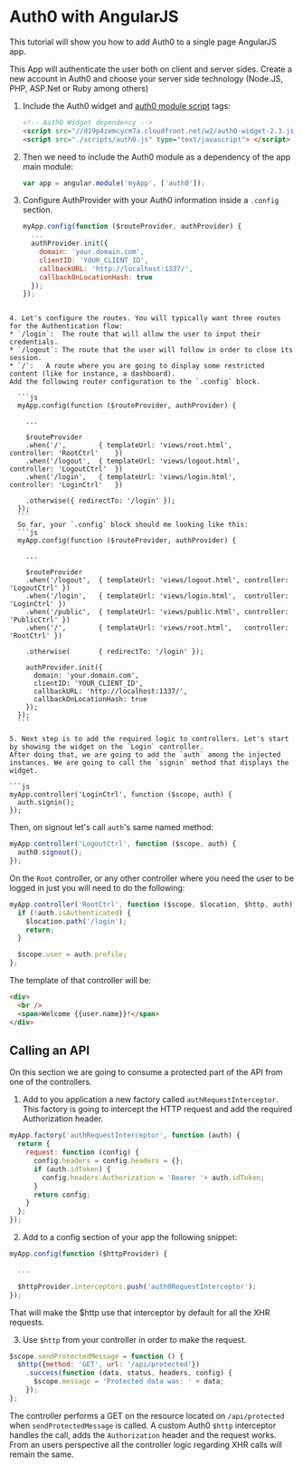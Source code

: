 # Auth0 with AngularJS

This tutorial will show you how to add Auth0 to a single page AngularJS app.

This App will authenticate the user both on client and server sides. Create a new account in Auth0 and choose your server side technology (Node.JS, PHP, ASP.Net or Ruby among others)

1. Include the Auth0 widget and [auth0 module script](/blob/master/app/scripts/auth0.js) tags:
    ```html
    <!-- Auth0 Widget dependency -->
    <script src="//d19p4zemcycm7a.cloudfront.net/w2/auth0-widget-2.3.js" type="text/javascript"> </script>
    <script src="./scripts/auth0.js" type="text/javascript"> </script>
    ```

2. Then we need to include the Auth0 module as a dependency of the app main module:
    ```js
    var app = angular.module('myApp', ['auth0']);
    ```

3. Configure AuthProvider with your Auth0 information inside a `.config` section.
    ```js
    myApp.config(function ($routeProvider, authProvider) {
      ...
      authProvider.init({
        domain: 'your.domain.com',
        clientID: 'YOUR_CLIENT_ID',
        callbackURL: 'http://localhost:1337/',
        callbackOnLocationHash: true
      });
    });
  ```

4. Let's configure the routes. You will typically want three routes for the Authentication flow:
 * `/login`:  The route that will allow the user to input their credentials.
 * `/logout`: The route that the user will follow in order to close its session.
 * `/`:   A route where you are going to display some restricted content (like for instance, a dashboard).
Add the following router configuration to the `.config` block.  

    ```js
    myApp.config(function ($routeProvider, authProvider) {
    
      ...
    
      $routeProvider
      .when('/',        { templateUrl: 'views/root.html',     controller: 'RootCtrl'    })
      .when('/logout',  { templateUrl: 'views/logout.html',   controller: 'LogoutCtrl'  })
      .when('/login',   { templateUrl: 'views/login.html',    controller: 'LoginCtrl'   })
    
      .otherwise({ redirectTo: '/login' });
    });
    ```
    So far, your `.config` block should me looking like this:
    ```js
    myApp.config(function ($routeProvider, authProvider) {
    
      ...
    
      $routeProvider
      .when('/logout',  { templateUrl: 'views/logout.html', controller: 'LogoutCtrl' })
      .when('/login',   { templateUrl: 'views/login.html',  controller: 'LoginCtrl' })
      .when('/public',  { templateUrl: 'views/public.html', controller: 'PublicCtrl' })
      .when('/',        { templateUrl: 'views/root.html',   controller: 'RootCtrl' })
    
      .otherwise(       { redirectTo: '/login' });
    
      authProvider.init({
        domain: 'your.domain.com',
        clientID: 'YOUR_CLIENT_ID',
        callbackURL: 'http://localhost:1337/',
        callbackOnLocationHash: true
      });
    });
    ```

5. Next step is to add the required logic to controllers. Let's start by showing the widget on the `Login` controller.
After doing that, we are going to add the `auth` among the injected instances. We are going to call the `signin` method that displays the widget.

  ```js
  myApp.controller('LoginCtrl', function ($scope, auth) {
    auth.signin();
  });
  ```

  Then, on signout let's call `auth`'s same named method:

  ```js
  myApp.controller('LogoutCtrl', function ($scope, auth) {
    auth0.signout();
  });
  ```
  
  On the `Root` controller, or any other controller where you need the user to be logged in just you will need to do the following:

  ```js
  myApp.controller('RootCtrl', function ($scope, $location, $http, auth) {
    if (!auth.isAuthenticated) {
      $location.path('/login');
      return;
    }
  
    $scope.user = auth.profile;
  };
  ```
  The template of that controller will be:
  ```html
  <div>
    <br />
    <span>Welcome {{user.name}}!</span>
  </div>
  ```

## Calling an API
On this section we are going to consume a protected part of the API from one of the controllers.


1. Add to you application a new factory called `authRequestInterceptor`. This factory is going to intercept the HTTP request and add the required Authorization header.
  ```js
  myApp.factory('authRequestInterceptor', function (auth) {
    return {
      request: function (config) {
        config.headers = config.headers = {};
        if (auth.idToken) {
          config.headers.Authorization = 'Bearer '+ auth.idToken;
        }
        return config;
      }
    };
  });
  ```

2. Add to a config section of your app the following snippet:
  ```js
  myApp.config(function ($httpProvider) {
  
    ...
  
    $httpProvider.interceptors.push('auth0RequestInterceptor');
  });
  ```
That will make the $http use that interceptor by default for all the XHR requests.

3. Use `$http` from your controller in order to make the request.
  ```js
  $scope.sendProtectedMessage = function () {
    $http({method: 'GET', url: '/api/protected'})
      .success(function (data, status, headers, config) {
        $scope.message = 'Protected data was: ' + data;
      });
  };
  ```

The controller performs a GET on the resource located on `/api/protected` when `sendProtectedMessage` is called. A custom Auth0 `$http` interceptor handles the call, adds the `Authorization` header and the request works. From an users perspective all the controller logic regarding XHR calls will remain the same.
